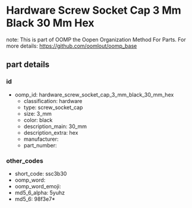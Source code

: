 # Hardware Screw Socket Cap 3 Mm Black 30 Mm Hex  

note: This is part of OOMP the Oopen Organization Method For Parts. For more details: https://github.com/oomlout/oomp_base

##  part details





### id
* oomp_id: hardware_screw_socket_cap_3_mm_black_30_mm_hex
  * classification: hardware
  * type: screw_socket_cap
  * size: 3_mm
  * color: black
  * description_main: 30_mm
  * description_extra: hex
  * manufacturer: 
  * part_number: 

### other_codes
* short_code: ssc3b30
* oomp_word: 
* oomp_word_emoji: 
* md5_6_alpha: 5yuhz
* md5_6: 98f3e7* 